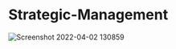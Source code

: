 # Strategic-Management

![Screenshot 2022-04-02 130859](https://user-images.githubusercontent.com/52173060/161393666-619f0524-9c78-4a6f-badb-fc0e98dd20d5.png)
